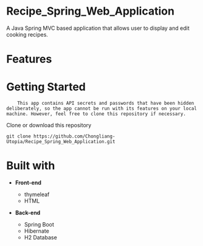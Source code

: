 # Recipe_Spring_Web_Application
A Java Spring MVC based application that allows user to display and edit cooking recipes.
# Features

# Getting Started
```
    This app contains API secrets and passwords that have been hidden deliberately, so the app cannot be run with its features on your local machine. However, feel free to clone this repository if necessary.
```
Clone or download this repository
```
git clone https://github.com/Chongliang-Utopia/Recipe_Spring_Web_Application.git
```
 
# Built with
- **Front-end**
  - thymeleaf
  - HTML

- **Back-end**
  - Spring Boot
  - Hibernate 
  - H2 Database
